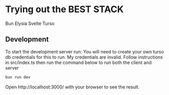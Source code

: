 # Trying out the BEST STACK

Bun Elysia Svelte Turso

## Development

To start the development server run:
You will need to create your own turso db credentials for this to run. My credentials are invalid. Follow instructions in src/index.ts then run the command below to run both the client and server
```bash
bun run dev
```

Open http://localhost:3000/ with your browser to see the result.
